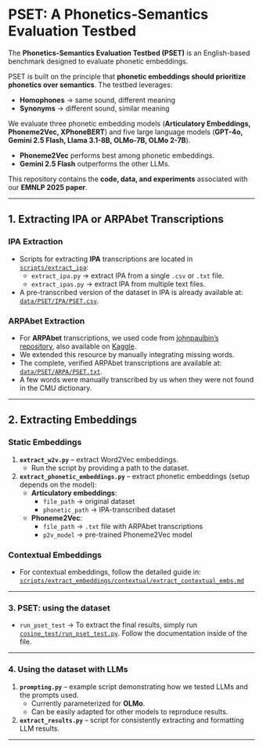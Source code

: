 # PSET: A Phonetics-Semantics Evaluation Testbed  

The **Phonetics-Semantics Evaluation Testbed (PSET)** is an English-based benchmark designed to evaluate phonetic embeddings.  

PSET is built on the principle that **phonetic embeddings should prioritize phonetics over semantics**. The testbed leverages:  
- **Homophones** → same sound, different meaning  
- **Synonyms** → different sound, similar meaning  

We evaluate three phonetic embedding models (**Articulatory Embeddings, Phoneme2Vec, XPhoneBERT**) and five large language models (**GPT-4o, Gemini 2.5 Flash, Llama 3.1-8B, OLMo-7B, OLMo 2-7B**).  
- **Phoneme2Vec** performs best among phonetic embeddings.  
- **Gemini 2.5 Flash** outperforms the other LLMs.  

This repository contains the **code, data, and experiments** associated with our **EMNLP 2025 paper**.  

---

## 1. Extracting IPA or ARPAbet Transcriptions  

### IPA Extraction  
- Scripts for extracting **IPA** transcriptions are located in [`scripts/extract_ipa`](scripts/extract_ipa):  
  - `extract_ipa.py` → extract IPA from a single `.csv` or `.txt` file.  
  - `extract_ipas.py` → extract IPA from multiple text files.  
- A pre-transcribed version of the dataset in IPA is already available at:  
  [`data/PSET/IPA/PSET.csv`](data/PSET/IPA/PSET.csv).  

### ARPAbet Extraction  
- For **ARPAbet** transcriptions, we used code from [johnpaulbin’s repository](https://github.com/johnpaulbin), also available on [Kaggle](https://www.kaggle.com/datasets/coldfir4/arpabet?resource=download).  
- We extended this resource by manually integrating missing words.  
- The complete, verified ARPAbet transcriptions are available at:  
  [`data/PSET/ARPA/PSET.txt`](data/PSET/ARPA/PSET.txt).  
- A few words were manually transcribed by us when they were not found in the CMU dictionary.  

---

## 2. Extracting Embeddings  

### Static Embeddings  
1. **`extract_w2v.py`** – extract Word2Vec embeddings.  
   - Run the script by providing a path to the dataset.  
2. **`extract_phonetic_embeddings.py`** – extract phonetic embeddings (setup depends on the model):  
   - **Articulatory embeddings**:  
     - `file_path` → original dataset  
     - `phonetic_path` → IPA-transcribed dataset  
   - **Phoneme2Vec**:  
     - `file_path` → `.txt` file with ARPAbet transcriptions  
     - `p2v_model` → pre-trained Phoneme2Vec model  

### Contextual Embeddings  
- For contextual embeddings, follow the detailed guide in:  
  [`scripts/extract_embeddings/contextual/extract_contextual_embs.md`](scripts/extract_embeddings/contextual/extract_contextual_embs.md)  


---
### 3. PSET: using the dataset 

- `run_pset_test` → To extract the final results, simply run [`cosine_test/run_pset_test.py`](cosine_test/run_pset_test.py). Follow the documentation inside of the file.

---

### 4. Using the dataset with LLMs  

1. **`prompting.py`** – example script demonstrating how we tested LLMs and the prompts used.  
   - Currently parameterized for **OLMo**.  
   - Can be easily adapted for other models to reproduce results.  
2. **`extract_results.py`** – script for consistently extracting and formatting LLM results.  

---
